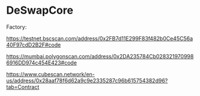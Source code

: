 # DeSwapCore

Factory:

https://testnet.bscscan.com/address/0x2FB7d11E299F83f482b0Ce45C56a40F97cdD2B2F#code

https://mumbai.polygonscan.com/address/0x2DA235784Cb0283219709986916DD974c454E423#code

https://www.cubescan.network/en-us/address/0x28aaf78f6d62a9c9e2335287c96b615754382d96?tab=Contract
